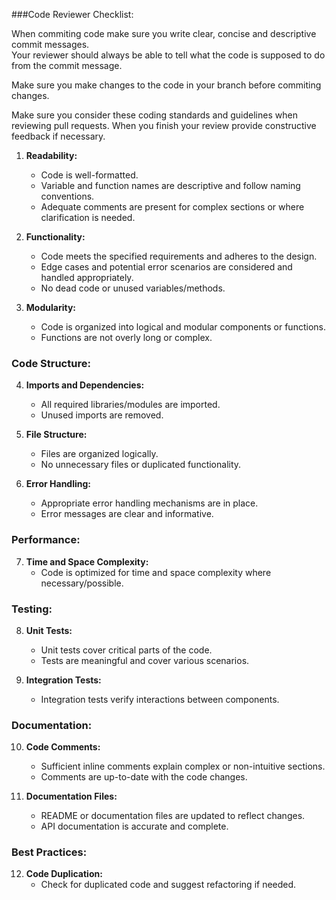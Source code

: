 ###Code Reviewer Checklist:

When commiting code make sure you write clear, concise and descriptive commit messages. <br>
Your reviewer should always be able to tell what the code is supposed to do from the commit message. <br>

Make sure you make changes to the code in your branch before commiting changes. <br>

Make sure you consider these coding standards and guidelines when reviewing pull requests. When you finish your review provide constructive feedback if necessary. <br>

1. **Readability:**
   - Code is well-formatted.
   - Variable and function names are descriptive and follow naming conventions.
   - Adequate comments are present for complex sections or where clarification is needed.

2. **Functionality:**
   - Code meets the specified requirements and adheres to the design.
   - Edge cases and potential error scenarios are considered and handled appropriately.
   - No dead code or unused variables/methods.

3. **Modularity:**
   - Code is organized into logical and modular components or functions.
   - Functions are not overly long or complex.

### Code Structure:
4. **Imports and Dependencies:**
   - All required libraries/modules are imported.
   - Unused imports are removed.

5. **File Structure:**
   - Files are organized logically.
   - No unnecessary files or duplicated functionality.

6. **Error Handling:**
   - Appropriate error handling mechanisms are in place.
   - Error messages are clear and informative.

### Performance:
7. **Time and Space Complexity:**
   - Code is optimized for time and space complexity where necessary/possible.

### Testing:
8. **Unit Tests:**
   - Unit tests cover critical parts of the code.
   - Tests are meaningful and cover various scenarios.

9. **Integration Tests:**
    - Integration tests verify interactions between components.

### Documentation:
10. **Code Comments:**
    - Sufficient inline comments explain complex or non-intuitive sections.
    - Comments are up-to-date with the code changes.

11. **Documentation Files:**
    - README or documentation files are updated to reflect changes.
    - API documentation is accurate and complete.

### Best Practices:
12. **Code Duplication:**
    - Check for duplicated code and suggest refactoring if needed.
